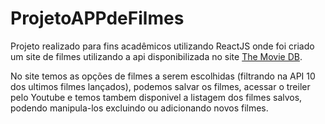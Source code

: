 # ProjetoAPPdeFilmes

Projeto realizado para fins acadêmicos utilizando ReactJS onde foi criado um site de filmes utilizando a api disponibilizada no site [The Movie DB](themoviedb.org/?language=pt-BR).

No site temos as opções de filmes a serem escolhidas (filtrando na API 10 dos ultimos filmes lançados), podemos salvar os filmes, acessar o treiler pelo Youtube e temos tambem disponivel a listagem dos filmes salvos, podendo manipula-los excluindo ou adicionando novos filmes.

